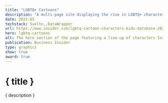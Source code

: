 ```yaml
---
title: "LGBTQ+ Cartoons"
description: "A multi-page site displaying the rise in LGBTQ+ characters in cartoons"
date: 2021-05
techstack: Svelte,,DataWrapper
url: https://www.insider.com/lgbtq-cartoon-characters-kids-database-2021-06?page=explore-database
hero: lgbtq-cartoons
alt: The hero section of the page featuring a line-up of characters Insider confirmed as LGBTQ+
publication: Business Insider
type: graphics
show: true
award: true
---
```


# { title }

{ description }
